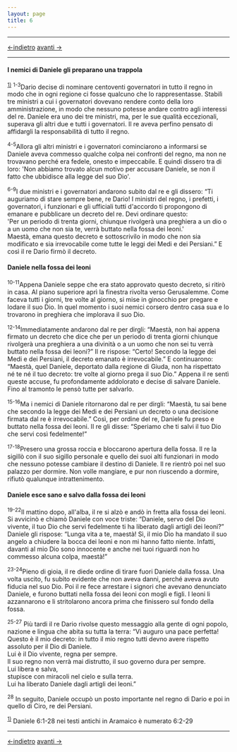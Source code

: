 ```yaml
---
layout: page
title: 6
---
```


---------------------------------------
[<-indietro](da05.html) [avanti ->](da07.html)

---------------------------------------
#### I nemici di Daniele gli preparano una trappola

<sup>[1)](#fn__1)</sup> <sup>1-3</sup>Dario decise di nominare
centoventi governatori in tutto il regno in modo che in ogni regione ci
fosse qualcuno che lo rappresentasse. Stabilì tre ministri a cui i
governatori dovevano rendere conto della loro amministrazione, in modo
che nessuno potesse andare contro agli interessi del re. Daniele era uno
dei tre ministri, ma, per le sue qualità eccezionali, superava gli altri
due e tutti i governatori. Il re aveva perfino pensato di affidargli la
responsabilità di tutto il regno.

<sup>4-5</sup>Allora gli altri ministri e i governatori cominciarono a
informarsi se Daniele aveva commesso qualche colpa nei confronti del
regno, ma non ne trovavano perché era fedele, onesto e impeccabile. E
quindi dissero tra di loro: 'Non abbiamo trovato alcun motivo per
accusare Daniele, se non il fatto che ubbidisce alla legge del suo Dio'.

<sup>6-9</sup>I due ministri e i governatori andarono subito dal re e
gli dissero: “Ti auguriamo di stare sempre bene, re Dario\! I ministri
del regno, i prefetti, i governatori, i funzionari e gli ufficiali tutti
d'accordo ti propongono di emanare e pubblicare un decreto del re. Devi
ordinare questo:  
'Per un periodo di trenta giorni, chiunque rivolgerà una preghiera a un
dio o a un uomo che non sia te, verrà buttato nella fossa dei leoni.'  
Maestà, emana questo decreto e sottoscrivilo in modo che non sia
modificato e sia irrevocabile come tutte le leggi dei Medi e dei
Persiani.” E così il re Dario firmò il decreto.

#### Daniele nella fossa dei leoni

<sup>10-11</sup>Appena Daniele seppe che era stato approvato questo
decreto, si ritirò in casa. Al piano superiore aprì la finestra rivolta
verso Gerusalemme. Come faceva tutti i giorni, tre volte al giorno, si
mise in ginocchio per pregare e lodare il suo Dio. In quel momento i
suoi nemici corsero dentro casa sua e lo trovarono in preghiera che
implorava il suo Dio.

<sup>12-14</sup>Immediatamente andarono dal re per dirgli: “Maestà, non
hai appena firmato un decreto che dice che per un periodo di trenta
giorni chiunque rivolgerà una preghiera a una divinità o a un uomo che
non sei tu verrà buttato nella fossa dei leoni?” Il re rispose: “Certo\!
Secondo la legge dei Medi e dei Persiani, il decreto emanato è
irrevocabile.” E continuarono: “Maestà, quel Daniele, deportato dalla
regione di Giuda, non ha rispettato né te né il tuo decreto: tre volte
al giorno prega il suo Dio.” Appena il re sentì queste accuse, fu
profondamente addolorato e decise di salvare Daniele. Fino al tramonto
le pensò tutte per salvarlo.

<sup>15-16</sup>Ma i nemici di Daniele ritornarono dal re per dirgli:
“Maestà, tu sai bene che secondo la legge dei Medi e dei Persiani un
decreto o una decisione firmata dal re è irrevocabile.” Così, per ordine
del re, Daniele fu preso e buttato nella fossa dei leoni. Il re gli
disse: “Speriamo che ti salvi il tuo Dio che servi così fedelmente\!”

<sup>17-18</sup>Presero una grossa roccia e bloccarono apertura della
fossa. Il re la sigillò con il suo sigillo personale e quello dei suoi
alti funzionari in modo che nessuno potesse cambiare il destino di
Daniele. Il re rientrò poi nel suo palazzo per dormire. Non volle
mangiare, e pur non riuscendo a dormire, rifiutò qualunque
intrattenimento.

#### Daniele esce sano e salvo dalla fossa dei leoni

<sup>19-22</sup>Il mattino dopo, all'alba, il re si alzò e andò in
fretta alla fossa dei leoni. Si avvicinò e chiamò Daniele con voce
triste: “Daniele, servo del Dio vivente, il tuo Dio che servi fedelmente
ti ha liberato dagli artigli dei leoni?” Daniele gli rispose: “Lunga
vita a te, maestà\! Sì, il mio Dio ha mandato il suo angelo a chiudere
la bocca dei leoni e non mi hanno fatto niente. Infatti, davanti al mio
Dio sono innocente e anche nei tuoi riguardi non ho commesso alcuna
colpa, maestà\!”

<sup>23-24</sup>Pieno di gioia, il re diede ordine di tirare fuori
Daniele dalla fossa. Una volta uscito, fu subito evidente che non aveva
danni, perché aveva avuto fiducia nel suo Dio. Poi il re fece arrestare
i signori che avevano denunciato Daniele, e furono buttati nella fossa
dei leoni con mogli e figli. I leoni li azzannarono e li stritolarono
ancora prima che finissero sul fondo della fossa.

<sup>25-27</sup> Più tardi il re Dario rivolse questo messaggio alla
gente di ogni popolo, nazione e lingua che abita su tutta la terra: “Vi
auguro una pace perfetta\!  
Questo è il mio decreto: in tutto il mio regno tutti devno avere
rispetto assoluto per il Dio di Daniele.  
Lui è il Dio vivente, regna per sempre.  
Il suo regno non verrà mai distrutto, il suo governo dura per sempre.  
Lui libera e salva,  
stupisce con miracoli nel cielo e sulla terra.  
Lui ha liberato Daniele dagli artigli dei leoni.”

<sup>28</sup> In seguito, Daniele occupò un posto importante nel regno
di Dario e poi in quello di Ciro, re dei Persiani.

<sup>[1)](#fnt__1)</sup>
Daniele 6:1-28 nei testi antichi in Aramaico è numerato 6:2-29

---------------------------------------
[<-indietro](da05.html) [avanti ->](da07.html)
